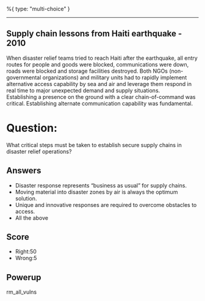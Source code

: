 %{
 type: "multi-choice"
}

---
## Supply chain lessons from Haiti earthquake - 2010
When disaster relief teams tried to reach Haiti after the earthquake,
all entry routes for people and goods were blocked,
communications were down, roads were blocked and storage facilities destroyed.
Both NGOs (non-governmental organizations) and military units had to rapidly
implement alternative access capability by sea and air and leverage them
respond in real time to major unexpected demand and supply situations.  
Establishing a presence on the ground with a
clear chain-of-command was critical.
Establishing alternate communication capability was fundamental.

# Question:
What critical steps must be taken to establish secure supply chains in
disaster relief operations?

## Answers
- Disaster response represents “business as usual” for supply chains.
- Moving material into disaster zones by air is always the optimum solution.
- Unique and innovative responses are required to overcome obstacles to access.
- All the above

## Score
- Right:50
- Wrong:5

## Powerup
rm_all_vulns
